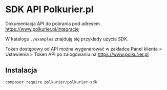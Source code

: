 SDK API Polkurier.pl
====================

Dokumentacja API do pobrania pod adresem https://www.polkurier.pl/integracje

W katalogu `./examples` znajdują się przykłady użycia SDK.

Token dostępowy od API można wygenerować w zakładce Panel klienta > Ustawienia > Token API po zalogowaniu na https://www.polkurier.pl


Instalacja
----------

`composer require polkurier/polkurier-sdk`

